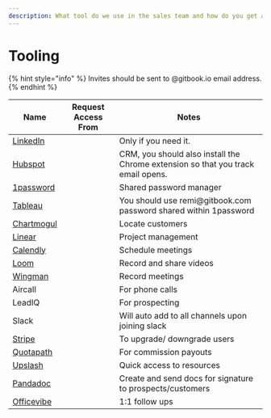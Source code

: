 ```yaml
---
description: What tool do we use in the sales team and how do you get access
---
```


# Tooling

{% hint style="info" %}
Invites should be sent to @gitbook.io email address.
{% endhint %}

<table><thead><tr><th>Name</th><th data-type="users">Request Access From</th><th>Notes</th></tr></thead><tbody><tr><td><a href="https://linkedin.com">LinkedIn</a></td><td></td><td>Only if you need it.</td></tr><tr><td><a href="https://www.hubspot.com/?&#x26;hs_chatflow=BOT137_VarB">Hubspot</a></td><td></td><td>CRM, you should also install the Chrome extension so that you track email opens.</td></tr><tr><td><a href="https://1password.com">1password</a></td><td></td><td>Shared password manager</td></tr><tr><td><a href="https://sso.online.tableau.com/public/idp/SSO">Tableau</a></td><td></td><td>You should use remi@gitbook.com password shared within 1password</td></tr><tr><td><a href="https://chartmogul.com">Chartmogul</a></td><td></td><td>Locate customers</td></tr><tr><td><a href="http://linear.app">Linear</a></td><td></td><td>Project management</td></tr><tr><td><a href="https://calendly.com">Calendly</a></td><td></td><td>Schedule meetings</td></tr><tr><td><a href="https://www.loom.com/my-videos">Loom</a></td><td></td><td>Record and share videos</td></tr><tr><td><a href="https://www.trywingman.com">Wingman</a></td><td></td><td>Record meetings</td></tr><tr><td>Aircall</td><td></td><td>For phone calls</td></tr><tr><td>LeadIQ</td><td></td><td>For prospecting</td></tr><tr><td>Slack</td><td></td><td>Will auto add to all channels upon joining slack</td></tr><tr><td><a href="https://stripe.com">Stripe</a></td><td></td><td>To upgrade/ downgrade users</td></tr><tr><td><a href="https://gitbook.quotapath.com/earnings">Quotapath</a></td><td></td><td>For commission payouts</td></tr><tr><td><a href="https://upslash.io">Upslash</a></td><td></td><td>Quick access to resources</td></tr><tr><td><a href="https://www.pandadoc.com">Pandadoc</a></td><td></td><td>Create and send docs for signature to prospects/customers</td></tr><tr><td><a href="../../pricing/selecting-pricing-strategy/">Officevibe</a></td><td></td><td>1:1 follow ups</td></tr></tbody></table>
